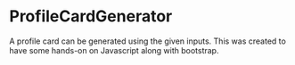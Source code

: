 # ProfileCardGenerator
A profile card can be generated using the given inputs.
This was created to have some hands-on on Javascript along with bootstrap.
